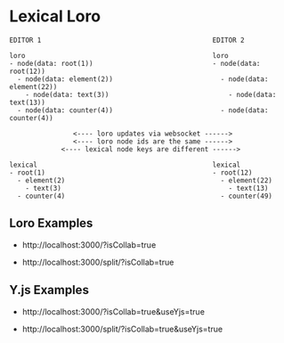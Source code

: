 # Lexical Loro

```
EDITOR 1                                           EDITOR 2

loro                                               loro
- node(data: root(1))                              - node(data: root(12))
  - node(data: element(2))                           - node(data: element(22))
    - node(data: text(3))                              - node(data: text(13))
  - node(data: counter(4))                           - node(data: counter(4))

                <---- loro updates via websocket ------>
                <---- loro node ids are the same ------>
             <---- lexical node keys are different ------>

lexical                                            lexical
- root(1)                                          - root(12)
  - element(2)                                       - element(22)
    - text(3)                                          - text(13)
  - counter(4)                                       - counter(49)
```

## Loro Examples

- http://localhost:3000/?isCollab=true

- http://localhost:3000/split/?isCollab=true

## Y.js Examples

- http://localhost:3000/?isCollab=true&useYjs=true

- http://localhost:3000/split/?isCollab=true&useYjs=true
